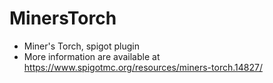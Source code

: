 # MinersTorch
- Miner's Torch, spigot plugin
- More information are available at https://www.spigotmc.org/resources/miners-torch.14827/
